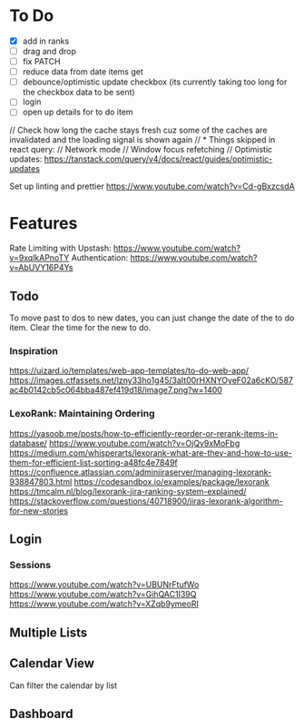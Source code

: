 # To Do

-   [x] add in ranks 
-   [ ] drag and drop
-   [ ] fix PATCH
-   [ ] reduce data from date items get
-   [ ] debounce/optimistic update checkbox (its currently taking too long for the checkbox data to be sent)
-   [ ] login
-   [ ] open up details for to do item

// Check how long the cache stays fresh cuz some of the caches are invalidated and the loading signal is shown again
// * Things skipped in react query:
// Network mode
// Window focus refetching
// Optimistic updates: https://tanstack.com/query/v4/docs/react/guides/optimistic-updates


Set up linting and prettier
https://www.youtube.com/watch?v=Cd-gBxzcsdA

# Features

Rate Limiting with Upstash: https://www.youtube.com/watch?v=9xqlkAPnoTY
Authentication: https://www.youtube.com/watch?v=AbUVY16P4Ys

## Todo

To move past to dos to new dates, you can just change the date of the to do item. Clear the time for the new to do.

### Inspiration

https://uizard.io/templates/web-app-templates/to-do-web-app/
https://images.ctfassets.net/lzny33ho1g45/3aIt00rHXNYOyeF02a6cKO/587ac4b0142cb5c064bba487ef419d18/image7.png?w=1400

### LexoRank: Maintaining Ordering

https://yasoob.me/posts/how-to-efficiently-reorder-or-rerank-items-in-database/
https://www.youtube.com/watch?v=OjQv9xMoFbg
https://medium.com/whisperarts/lexorank-what-are-they-and-how-to-use-them-for-efficient-list-sorting-a48fc4e7849f
https://confluence.atlassian.com/adminjiraserver/managing-lexorank-938847803.html
https://codesandbox.io/examples/package/lexorank
https://tmcalm.nl/blog/lexorank-jira-ranking-system-explained/
https://stackoverflow.com/questions/40718900/jiras-lexorank-algorithm-for-new-stories

## Login

### Sessions

https://www.youtube.com/watch?v=UBUNrFtufWo
https://www.youtube.com/watch?v=GihQAC1I39Q
https://www.youtube.com/watch?v=XZqb9ymeoRI

## Multiple Lists

## Calendar View

Can filter the calendar by list

## Dashboard
